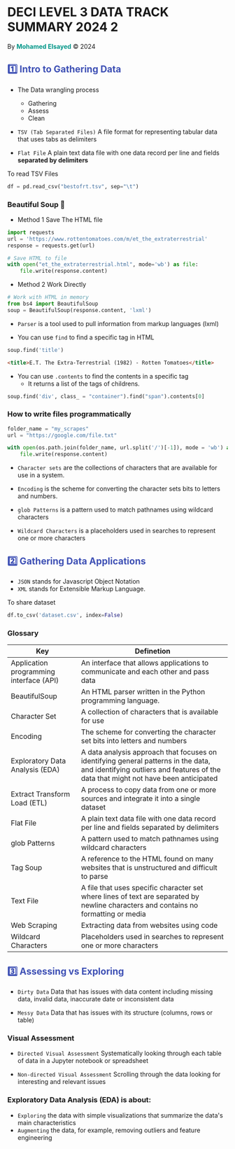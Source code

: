 # DECI LEVEL 3 DATA TRACK SUMMARY 2024 2

By <span style="color: #009688; font-weight: bold">Mohamed Elsayed</span> © 2024

<h2 style="color: #3f51b5">1️⃣ Intro to Gathering Data</h2>

- The Data wrangling process

  - Gathering
  - Assess
  - Clean

- `TSV (Tab Separated Files)` A file format for representing tabular data that uses tabs as delimiters

- `Flat File` A plain text data file with one data record per line and fields **separated by delimiters**

To read TSV Files

```python
df = pd.read_csv("bestofrt.tsv", sep="\t")
```

### Beautiful Soup 🧼

- Method 1 Save The HTML file

```python
import requests
url = 'https://www.rottentomatoes.com/m/et_the_extraterrestrial'
response = requests.get(url)

# Save HTML to file
with open("et_the_extraterrestrial.html", mode='wb') as file:
    file.write(response.content)
```

- Method 2 Work Directly

```python
# Work with HTML in memory
from bs4 import BeautifulSoup
soup = BeautifulSoup(response.content, 'lxml')
```

- `Parser` is a tool used to pull information from markup languages (lxml)

- You can use `find` to find a specific tag in HTML

```python
soup.find('title')
```

```html
<title>E.T. The Extra-Terrestrial (1982) - Rotten Tomatoes</title>
```

- You can use `.contents` to find the contents in a specific tag
  - It returns a list of the tags of childrens.

```python
soup.find('div', class_ = "container").find("span").contents[0]
```

### How to write files programmatically

```python
folder_name = "my_scrapes"
url = "https://google.com/file.txt"

with open(os.path.join(folder_name, url.split('/')[-1]), mode = 'wb') as file:
    file.write(response.content)
```

- `Character sets` are the collections of characters that are available for use in a system.
- `Encoding` is the scheme for converting the character sets bits to letters and numbers.

- `glob Patterns` is a pattern used to match pathnames using wildcard characters
- `Wildcard Characters` is a placeholders used in searches to represent one or more characters

<h2 style="color: #3f51b5">2️⃣ Gathering Data Applications</h2>

- `JSON` stands for Javascript Object Notation
- `XML` stands for Extensible Markup Language.

To share dataset

```python
df.to_csv('dataset.csv', index=False)
```

### Glossary

| Key                                     | Definetion                                                                                                                                                                |
| --------------------------------------- | ------------------------------------------------------------------------------------------------------------------------------------------------------------------------- |
| Application programming interface (API) | An interface that allows applications to communicate and each other and pass data                                                                                         |
| BeautifulSoup                           | An HTML parser written in the Python programming language.                                                                                                                |
| Character Set                           | A collection of characters that is available for use                                                                                                                      |
| Encoding                                | The scheme for converting the character set bits into letters and numbers                                                                                                 |
| Exploratory Data Analysis (EDA)         | A data analysis approach that focuses on identifying general patterns in the data, and identifying outliers and features of the data that might not have been anticipated |
| Extract Transform Load (ETL)            | A process to copy data from one or more sources and integrate it into a single dataset                                                                                    |
| Flat File                               | A plain text data file with one data record per line and fields separated by delimiters                                                                                   |
| glob Patterns                           | A pattern used to match pathnames using wildcard characters                                                                                                               |
| Tag Soup                                | A reference to the HTML found on many websites that is unstructured and difficult to parse                                                                                |
| Text File                               | A file that uses specific character set where lines of text are separated by newline characters and contains no formatting or media                                       |
| Web Scraping                            | Extracting data from websites using code                                                                                                                                  |
| Wildcard Characters                     | Placeholders used in searches to represent one or more characters                                                                                                         |

<h2 style="color: #3f51b5">3️⃣ Assessing vs Exploring</h2>

- `Dirty Data` Data that has issues with data content including missing data, invalid data, inaccurate date or inconsistent data

- `Messy Data` Data that has issues with its structure (columns, rows or table)

### Visual Assessment

- `Directed Visual Assessment` Systematically looking through each table of data in a Jupyter notebook or spreadsheet

- `Non-directed Visual Assessment` Scrolling through the data looking for interesting and relevant issues

### Exploratory Data Analysis (EDA) is about:

- `Exploring` the data with simple visualizations that summarize the data's main characteristics
- `Augmenting` the data, for example, removing outliers and feature engineering